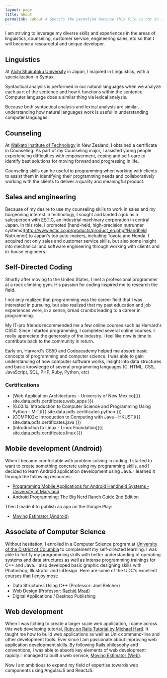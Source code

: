 ```yaml
---
layout: page
title: About
permalink: /about # Specify the permalink because this file is not in the root.
---
```


<section class="introduction">
I am striving to leverage my diverse skills and experiences in the areas of
linguistics, counseling, customer service, engineering sales, etc
so that I will become a resourceful and unique developer.
</section>

## Linguistics

At [Aichi Shukutoku University](http://www.aasa.ac.jp/) in Japan, I majored in Linguistics, with a specialization in Syntax.

Syntactical analysis is performed in our natural languages when we analyze
each part of the sentence and how it functions within the sentence.
Computer language does a similar thing via lexical analysis.

Because both syntactical analysis and lexical analysis are similar,
understanding how natural languages work is useful in understanding
computer languages.

## Counseling

At [Waikato Institute of Technology](http://www.wintec.ac.nz/) in New Zealand, I obtained a certificate in Counseling.
As part of my Counseling major, I assisted young people experiencing
difficulties with empowerment, coping and self-care to identify best
solutions for moving forward and progressing in life.

Counseling skills can be useful in programming when working with clients
to assist them in identifying their programming needs and collaboratively
working with the clients to deliver a quality and meaningful product.

## Sales and engineering

Because of my desire to use my counseling skills to work in sales and
my burgeoning interest in technology, I sought and landed a job as a
salesperson with [ESTIC](http://www.estic.co.jp/en/index.html),
an industrial machinary corporation in central Japan. In this role, I promoted [hand-held, high-precision nutrunner systems](http://www.estic.co.jp/products/product_en.php#Handheld Nutrunner) to Japan's top auto-makers, including Toyota and Honda.
I acquired not only sales and customer service skills,
but also some insight into mechanical and software engineering through
working with clients and in-house engineers.

## Self-Directed Coding

Shortly after moving to the United States, I met a professional programmer
at a rock climbing gym. His passion for coding inspired me to research the
field.

I not only realized that programming was the career field
that I was interested in pursuing, but also realized that my past education
and job experiences were, in a sense, bread crumbs leading to a career in programming.

My IT-pro friends recommended me a few online courses such as Harvard's CS50. Since I started programming, I completed several online courses. I really appreciate the generosity of the industry. I feel like now is time to contribute back to the community in return.

Early on, Harvard's CS50 and Codeacademy helped me absorb basic concepts of programming and computer science. I was able to gain understanding of how computer software works, insight into data structures and basic knowledge of several programming languages (C, HTML, CSS, JavaScript, SQL, PHP, Ruby, Python, etc)

### Certifications

- [Web Application Architectures - University of New Mexico]({{ site.data.pdfs.certificates.web_apps }})
- [6.00.1x: Introduction to Computer Science and Programming Using Python - MIT]({{ site.data.pdfs.certificates.python }})
- [COMP102x: Introduction to Computing with Java - HKUST]({{ site.data.pdfs.certificates.java }})
- [Introduction to Linux - Linux Foundation]({{ site.data.pdfs.certificates.linux }})

## Mobile development (Android)

When I became comfortable with problem solving in coding, I started to want to
create something concrete using my programming skills, and I decided to learn
Android application development using Java. I learned it through the following resources:

- [Programming Mobile Applications for Android Handheld Systems - University of Maryland](https://www.coursera.org/course/androidpart1)
- [Android Programming: The Big Nerd Ranch Guide 2nd Edition](https://www.bignerdranch.com/we-write/android-programming/)

Then I made it to publish an app on the Google Play:

- [Moving Estimator (Android)](https://play.google.com/store/apps/details?id=com.mnishiguchi.android.movingestimator)

## Associate of Computer Science

Without hesitation, I enrolled in a Computer Science program at [University of the District of Columbia](http://www.udc.edu/) to complement my self-directed learning. I was able to fortify my programming skills with better understanding of operating systems and data structures as well as intense programming trainings for C++ and Java. I also developed basic graphic designing skills with Photoshop, Illustrator and InDesign. Here are some of the UDC's excellent courses that I enjoy most:

- Data Structures Using C++ (Professor: Joel Belcher)
- Web Design (Professor: [Rachid Mrad](http://rachidmrad.com/))
- Digital Applications / Desktop Publishing

## Web development

When I was itching to create a larger scale web application, I came across this web developing tutorial, [Ruby on Rails Tutorial by Michael Hartl](https://www.railstutorial.org/). It taught me how to build web applications as well as Unix command-line and other development tools. Ever since I am passionate about improving web application development skills. By following Rails philosophy and conventions, I was able to absorb key elements of web development rapidly. I managed to built a web service, [Moving Estimator (Web)](https://moving-estimator.herokuapp.com/).

Now I am ambitious to expand my field of expertise towards web components using AngularJS and ReactJS.
